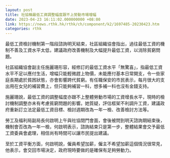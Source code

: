 ```yaml
---
layout: post
title: 社協稱最低工資調整幅度跟不上勞動市場增幅
date: 2023-04-23 16:11:02.000000000 +08:00
link: https://news.rthk.hk/rthk/ch/component/k2/1697485-20230423.htm
categories: rthk
---
```


最低工資檢討機制第一階段諮詢明天結束，社區組織協會指出，過往最低工資的機制不善及工資水平太低，建議政府改善機制及大幅提升最低工資，以消除貧窮問題。

社區組織協會副主任施麗珊形容，經修訂的最低工資水平「無驚喜」，指最低工資水平不足以應付生活，增幅只能輕微趕上物價，未能應付基本日常開支，令一些家庭長期處於貧困狀態，亦會影響跨代貧窮。有任職保安的市民表示，每月很大的支出用在女兒的補習費上，但只能夠補習一科，想多補一科也沒有金錢支持。

施麗珊說，最低工資的調整幅度亦跟不上整體勞動市場的工資增長水平，現時的檢討機制調整亦未有考慮貧窮問題的影響。她質疑，評估框架不利調升工資，建議政府重新訂立法定最低工資目標、檢討週期改為一年一檢、改善檢討方法等。

勞工及福利局副局長何啟明上午與社協閉門會面，會後被問到明天諮詢期結束後，機制會否改為一年一檢，何啟明表示，諮詢結束只是第一步，整體結果會交予最低工資委員會處理，相信尚有時間可以讓市民提出建議。

至於工資平衡方面，何啟明說，僱員希望加薪，僱主不希望加薪這個情況很常見，他表示，會交回市場決定，政府現時要做的是確保有足夠勞動力。
